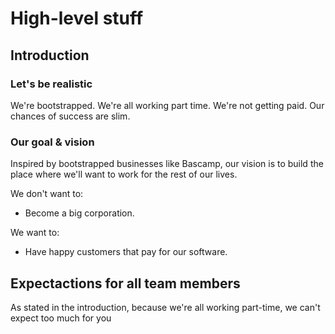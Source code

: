 

# High-level stuff
## Introduction
### Let's be realistic
We're bootstrapped. We're all working part time. We're not getting paid. Our chances of success are slim. 

### Our goal & vision
Inspired by bootstrapped businesses like Bascamp, our vision is to build the place where we'll want to work for the rest of our lives. 

We don't want to: 
- Become a big corporation.

We want to: 
- Have happy customers that pay for our software.



## Expectactions for all team members
As stated in the introduction, because we're all working part-time, we can't expect too much for you
<!--stackedit_data:
eyJoaXN0b3J5IjpbLTg0Mjg2NDE3LDg1MjE5MjkzNF19
-->
